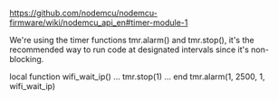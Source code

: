 https://github.com/nodemcu/nodemcu-firmware/wiki/nodemcu_api_en#timer-module-1

We're using the timer functions tmr.alarm() and tmr.stop(), it's the recommended way to run code at designated intervals since it's non-blocking.

local function wifi_wait_ip() 
  ...
  tmr.stop(1)
  ...
end
tmr.alarm(1, 2500, 1, wifi_wait_ip)
